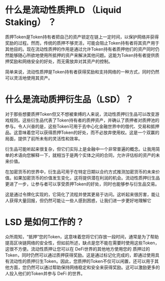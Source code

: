 # 什么是流动性质押LD （Liquid Staking） ？

质押Token是Token持有者把自己的资产锁定在链上一定时间，以保护网络并获得奖励的过程。然而，传统的质押不够灵活，可能会阻止Token持有者将其资产用于其他目的。现在流动性质押的作用是通过允许Token持有者质押他们的资产同时仍然能够随心所欲地使用所抵押的资产来解决其他问题。这能为Token持有者提供质押奖励和网络安全的好处，而无需放弃对其资产的控制。

简单来说，流动性质押是Token持有者获得奖励和支持网络的一种方式，同时仍然可以灵活地使用其资产。

# 什么是流动质押衍生品（LSD）？

对于那些想要质押Token但又不想被束缚的人来说，流动性质押衍生品可以改变游戏规则。这些衍生品代表了Token持有者的质押资产，并确认了质押者对质押池的参与。令人兴奋的是，这些Token可用于去中心化金融世界中的借代、交易和抵押品。这意味着您可以获得质押Token的好处，而不必放弃使用权。这是一个双赢的局面，提供了前所未有的灵活性和效率。

衍生品可能听起来很复杂，但它们实际上是金融中一个非常普遍的概念。让我用简单的术语向您解释一下，就相当于是两个实体之间的合同，允许评估标的资产的未来价值。

在加密货币的世界中，衍生品可用于在特定日期以合约方式推测加密货币的未来价值。如果加密货币的价值发生变化，这将提供潜在利润的机会。流动性质押衍生品更进了一步，让参与者可以享受质押Token的好处，同时也能够参与衍生品交易。

这是通过令牌化实现的，它简化了流程并使其更易于访问。这听起来很厉害，能让人获得大量回报，但仍然可能让一些人感到困惑，让我们进一步更好地理解它

# LSD 是如何工作的？

众所周知，“抵押”您的Token，这意味着您将它们存放一段时间，通常是为了帮助提高区块链网络的安全性，但如前所述，缺点是您不能在需要时使用这些Token，这很不方便。流动性质押让您可以在 DeFi世界的其他地方使用您的 质押过的Token，同时仍然可以通过质押获得奖励。这是通过标记化完成的，即通过使用具有流动性的质押衍生Token。因此，您质押的Token不仅可以闲置，还可以用于其他方面，您仍然可以通过帮助保持网络稳定和安全来获得奖励。这可以激励更多的人投入他们的Token并参与 DeFi 的世界。